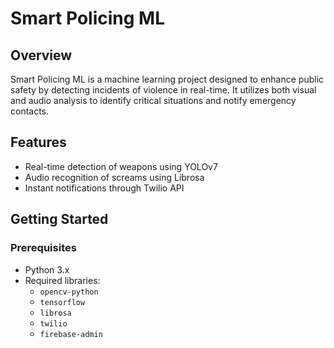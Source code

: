 # Smart Policing ML

## Overview
Smart Policing ML is a machine learning project designed to enhance public safety by detecting incidents of violence in real-time. It utilizes both visual and audio analysis to identify critical situations and notify emergency contacts.

## Features
- Real-time detection of weapons using YOLOv7
- Audio recognition of screams using Librosa
- Instant notifications through Twilio API

## Getting Started

### Prerequisites
- Python 3.x
- Required libraries:
  - `opencv-python`
  - `tensorflow`
  - `librosa`
  - `twilio`
  - `firebase-admin`
